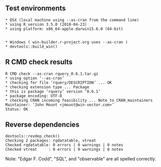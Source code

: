

## Test environments

    * OSX (local machine using --as-cran from the command line)
    * using R version 3.5.0 (2018-04-23)
    * using platform: x86_64-apple-darwin15.6.0 (64-bit)

 
    * Windows ( win-builder.r-project.org uses --as-cran )
    * devtools::build_win()


## R CMD check results

    R CMD check --as-cran rquery_0.6.1.tar.gz 
    * using option ‘--as-cran’
    * checking for file ‘rquery/DESCRIPTION’ ... OK
    * checking extension type ... Package
    * this is package ‘rquery’ version ‘0.6.1’
    * package encoding: UTF-8
    * checking CRAN incoming feasibility ... Note_to_CRAN_maintainers
    Maintainer: ‘John Mount <jmount@win-vector.com>’
    Status: OK

## Reverse dependencies

    devtools::revdep_check()
    Checking 2 packages: rqdatatable, vtreat
    Checked rqdatatable: 0 errors | 0 warnings | 0 notes
    Checked vtreat     : 0 errors | 0 warnings | 0 notes

Note: "Edgar F. Codd", "SQL", and "observable" are all spelled correctly.
